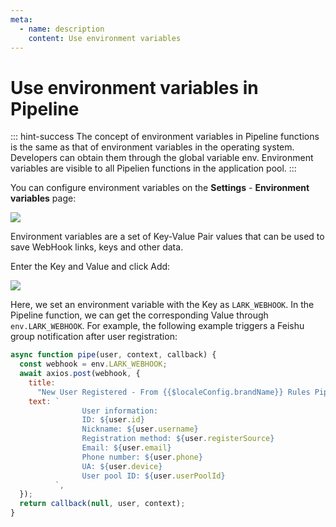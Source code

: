 ```yaml
---
meta:
  - name: description
    content: Use environment variables
---
```


# Use environment variables in Pipeline

<LastUpdated/>

::: hint-success
The concept of environment variables in Pipeline functions is the same as that of environment variables in the operating system. Developers can obtain them through the global variable env. Environment variables are visible to all Pipelien functions in the application pool.
:::

You can configure environment variables on the **Settings** - **Environment variables** page:

![](https://cdn.genauth.ai/blog/20200927200619.png)

Environment variables are a set of Key-Value Pair values ​​that can be used to save WebHook links, keys and other data.

Enter the Key and Value and click Add:

![](https://cdn.genauth.ai/blog/20200927200707.png)

Here, we set an environment variable with the Key as `LARK_WEBHOOK`. In the Pipeline function, we can get the corresponding Value through `env.LARK_WEBHOOK`. For example, the following example triggers a Feishu group notification after user registration:

```js
async function pipe(user, context, callback) {
  const webhook = env.LARK_WEBHOOK;
  await axios.post(webhook, {
    title:
      "New User Registered - From {{$localeConfig.brandName}} Rules Pipeline",
    text: `
                User information:
                ID: ${user.id}
                Nickname: ${user.username}
                Registration method: ${user.registerSource}
                Email: ${user.email}
                Phone number: ${user.phone}
                UA: ${user.device}
                User pool ID: ${user.userPoolId}
          `,
  });
  return callback(null, user, context);
}
```
